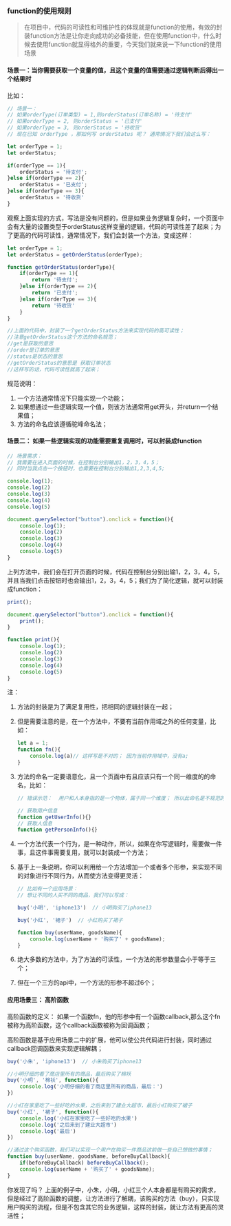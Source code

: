 ### function的使用规则

> 在项目中，代码的可读性和可维护性的体现就是function的使用，有效的封装function方法是让你走向成功的必备技能，但在使用function中，什么时候去使用function就显得格外的重要，今天我们就来说一下function的使用场景

#### 场景一：当你需要获取一个变量的值，且这个变量的值需要通过逻辑判断后得出一个结果时

比如： 

```javascript
// 场景一： 
// 如果orderType(订单类型) = 1,则orderStatus(订单名称) = '待支付'
// 如果orderType = 2, 则orderStatus = '已支付'
// 如果orderType = 3, 则orderStatus = '待收货'
// 现在已知 orderType ，那如何写 orderStatus 呢？ 通常情况下我们会这么写：

let orderType = 1;
let orderStatus;

if(orderType == 1){
    orderStatus = '待支付';
}else if(orderType == 2){
    orderStatus = '已支付';
}else if(orderType == 3){
    orderStatus = '待收货'
}
```

观察上面实现的方式，写法是没有问题的，但是如果业务逻辑复杂时，一个页面中会有大量的设置类型于orderStatus这样变量的逻辑，代码的可读性差了起来；为了更高的代码可读性，通常情况下，我们会封装一个方法，变成这样：

```javascript
let orderType = 1;
let orderStatus = getOrderStatus(orderType);

function getOrderStatus(orderType){
    if(orderType == 1){
    	return '待支付';
    }else if(orderType == 2){
        return '已支付';
    }else if(orderType == 3){
        return '待收货'
    }
}

//上面的代码中，封装了一个getOrderStatus方法来实现代码的高可读性；
//注意getOrderStatus这个方法的命名规范；
//get是获取的意思
//order是订单的意思
//status是状态的意思
//getOrderStatus的意思是 获取订单状态
//这样写的话，代码可读性就高了起来；
```

规范说明： 

1. 一个方法通常情况下只能实现一个功能；
2. 如果想通过一些逻辑实现一个值，则该方法通常用get开头，并return一个结果值；
3. 方法的命名应该遵循驼峰命名法；

#### 场景二： 如果一些逻辑实现的功能需要重复调用时，可以封装成function

```javascript
// 场景需求：
// 我需要在进入页面的时候，在控制台分别输出1，2，3，4，5；
// 同时当我点击一个按钮时，也需要在控制台分别输出1,2,3,4,5;

console.log(1);
console.log(2)
console.log(3)
console.log(4)
console.log(5)

document.querySelector("button").onclick = function(){
    console.log(1);
    console.log(2)
    console.log(3)
    console.log(4)
    console.log(5)
}
```

上列方法中，我们会在打开页面的时候，代码在控制台分别出输1，2，3，4，5，并且当我们点击按钮时也会输出1，2，3，4，5；我们为了简化逻辑，就可以封装成function：

```javascript
print();

document.querySelector("button").onclick = function(){
    print();
}

function print(){
    console.log(1);
    console.log(2)
    console.log(3)
    console.log(4)
    console.log(5)
}
```

注：

1. 方法的封装是为了满足复用性，把相同的逻辑封装在一起；

2. 但是需要注意的是，在一个方法中，不要有当前作用域之外的任何变量，比如：

   ```javascript
   let a = 1;
   function fn(){
       console.log(a)// 这样写是不对的； 因为当前作用域中，没有a;
   }
   ```

3. 方法的命名一定要语意化，且一个页面中有且应该只有一个同一维度的的命名，比如：

   ```javascript
   // 错误示范：  用户和人本身指的是一个物体，属于同一个维度； 所以此命名是不规范的；
   
   // 获取用户信息
   function getUserInfo(){}
   // 获取人信息
   function getPersonInfo(){}
   ```

4. 一个方法代表一个行为，是一种动作，所以，如果在你写逻辑时，需要做一件事，且这件事需要复用，就可以封装成一个方法；

5. 基于上一条说明，你可以利用给一个方法增加一个或者多个形参，来实现不同的对象进行不同行为，从而使方法变得更灵活：

   ```javascript
   // 比如有一个应用场景：
   // 想让不同的人买不同的商品，我们可以写成：
   
   buy('小明', 'iphone13')  // 小明购买了iphone13
   
   buy('小红', '裙子')  // 小红购买了裙子
   
   function buy(userName, goodsName){
       console.log(userName + '购买了' + goodsName);
   }
   ```

6. 绝大多数的方法中，为了方法的可读性，一个方法的形参数量会小于等于三个；

7. 但在一个三方的api中，一个方法的形参不超过6个；

#### 应用场景三： 高阶函数

高阶函数的定义： 如果一个函数fn，他的形参中有一个函数callback,那么这个fn被称为高阶函数，这个callback函数被称为回调函数；

高阶函数是基于应用场景二中的扩展，他可以使公共代码进行封装，同时通过callback回调函数来实现逻辑解耦；

```javascript
buy('小朱', 'iphone13')  // 小朱购买了iphone13

//小明仔细的看了商店里所有的商品，最后购买了棉袄
buy('小明', '棉袄', function(){
    console.log('小明仔细的看了商店里所有的商品，最后：')
})

//小红在家里吃了一些好吃的水果，之后来到了建业大超市，最后小红购买了裙子
buy('小红', '裙子', function(){
    console.log('小红在家里吃了一些好吃的水果')
    console.log('之后来到了建业大超市')
    console.log('最后')
})

//通过这个购买函数，我们可以实现一个用户在购买一件商品这前做一些自己想做的事情；
function buy(userName, goodsName, beforeBuyCallback){
    if(beforeBuyCallback) beforeBuyCallback();
    console.log(userName + '购买了' + goodsName);
}
```

你发现了吗？ 上面的例子中，小朱，小明，小红三个人本身都是有购买的需求，但是经过了高阶函数的调整，让方法进行了解耦，该购买的方法（buy），只实现用户购买的流程，但是不包含其它的业务逻辑，这样的封装，就让方法有更高的灵活性；